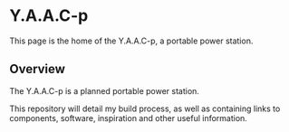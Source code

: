 <!-- ======================================== yaacpindex.md Start ======================================== -->


<!-- ------------------------------ Intro Start ------------------------------ -->

# Y.A.A.C-p

This page is the home of the Y.A.A.C-p, a portable power station.

<!-- ------------------------------ Intro End ------------------------------ -->


<!-- ------------------------------ Overview Start ------------------------------ -->

## Overview

The Y.A.A.C-p is a planned portable power station.

This repository will detail my build process, as well as containing links to components, software, inspiration and other useful information.

<!-- ------------------------------ Overview End ------------------------------ -->


<!-- ------------------------------ Section Start ------------------------------ -->

<!-- ------------------------------ Section End ------------------------------ -->


<!-- ------------------------------ Outro Start ------------------------------ -->

<!-- ------------------------------ Outro End ------------------------------ -->



<!-- ======================================== yaacpindex.md End ======================================== -->
